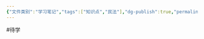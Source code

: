 ```yaml
---
{"文件类别":"学习笔记","tags":["知识点","民法"],"dg-publish":true,"permalink":"/学习笔记studyup/知识点cheese/流押/","dgPassFrontmatter":true,"created":"2024-10-17T16:19:06.619+08:00","updated":"2024-10-25T12:18:54.090+08:00"}
---
```


#待学 